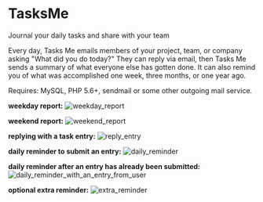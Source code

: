 # TasksMe
Journal your daily tasks and share with your team

Every day, Tasks Me emails members of your project, team, or company asking "What did you do today?" They can reply via email, then Tasks Me sends a summary of what everyone else has gotten done. It can also remind you of what was accomplished one week, three months, or one year ago.

Requires: MySQL, PHP 5.6+, sendmail or some other outgoing mail service.

**weekday report:**
![weekday_report](https://github.com/savetz/TasksMe/assets/15160098/c687cf0b-a56c-4ae8-8732-fc94d0d6483b)

**weekend report:**
![weekend_report](https://github.com/savetz/TasksMe/assets/15160098/42f0f1e2-59f9-495f-8d16-d68b62c9ead1)

**replying with a task entry:**
![reply_entry](https://github.com/savetz/TasksMe/assets/15160098/499006ae-aa36-43d7-ba07-d70316b58e33)

**daily reminder to submit an entry:**
![daily_reminder](https://github.com/savetz/TasksMe/assets/15160098/03ff77be-6406-4af8-a854-916fb6375518)

**daily reminder after an entry has already been submitted:**
![daily_reminder_with_an_entry_from_user](https://github.com/savetz/TasksMe/assets/15160098/a968b4f9-99bd-4f68-8a65-30c160719036)

**optional extra reminder:**
![extra_reminder](https://github.com/savetz/TasksMe/assets/15160098/f69570a6-f5a0-4e41-b72a-bf1b7df2ba9b)


